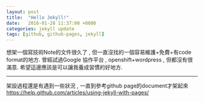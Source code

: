 ```yaml
---
layout: post
title:  "Hello Jekyll!"
date:   2016-01-28 11:37:00 +0800
categories: jekyll update
tags: [github, github-pages, jekyll]
---
```

想架一個寫技術Note的文件很久了 , 但一直沒找的一個容易維護+免費+有code format的地方.
曾經試過Google 協作平台 , openshift+wordpress , 但都沒有很滿意.
希望這邊應該是可以讓我養成習慣的好地方.

----

架設過程還是有遇到一些狀況 , 一直到參考github page的document才架起來
https://help.github.com/articles/using-jekyll-with-pages/
